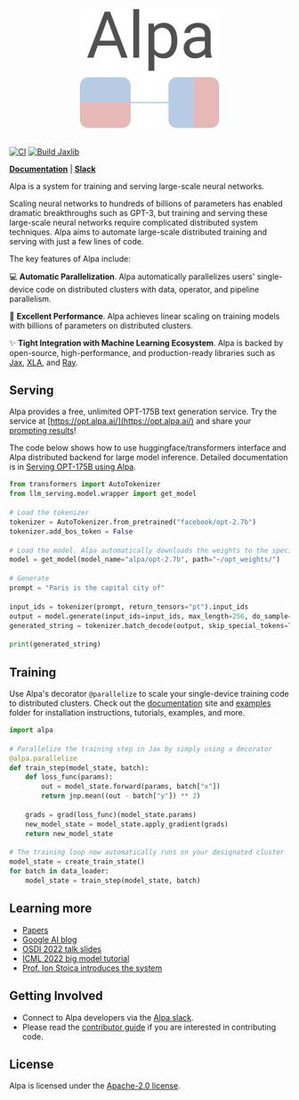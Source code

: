 <div align="center">
<img src="https://github.com/alpa-projects/alpa/blob/main/docs/logo/alpa-logo-cropped.png" alt="logo" width="250"></img>
<br></br>
</div>

[![CI](https://github.com/alpa-projects/alpa/actions/workflows/ci.yml/badge.svg)](https://github.com/alpa-projects/alpa/actions/workflows/ci.yml)
[![Build Jaxlib](https://github.com/alpa-projects/alpa/actions/workflows/build_jaxlib.yml/badge.svg)](https://github.com/alpa-projects/alpa/actions/workflows/build_jaxlib.yml)

[**Documentation**](https://alpa-projects.github.io) | [**Slack**](https://forms.gle/YEZTCrtZD6EAVNBQ7)

Alpa is a system for training and serving large-scale neural networks.

Scaling neural networks to hundreds of billions of parameters has enabled dramatic breakthroughs such as GPT-3, but training and serving these large-scale neural networks require complicated distributed system techniques.
Alpa aims to automate large-scale distributed training and serving with just a few lines of code.

The key features of Alpa include:  

💻 **Automatic Parallelization**. Alpa automatically parallelizes users' single-device code on distributed clusters with data, operator, and pipeline parallelism. 

🚀 **Excellent Performance**. Alpa achieves linear scaling on training models with billions of parameters on distributed clusters.

✨ **Tight Integration with Machine Learning Ecosystem**. Alpa is backed by open-source, high-performance, and production-ready libraries such as [Jax](https://github.com/google/jax), [XLA](https://www.tensorflow.org/xla), and [Ray](https://github.com/ray-project/ray).

## Serving
Alpa provides a free, unlimited OPT-175B text generation service.
Try the service at [https://opt.alpa.ai/](https://opt.alpa.ai/) and share your [prompting results](examples/llm_serving/service/img.png)!

The code below shows how to use huggingface/transformers interface and Alpa distributed backend for large model inference.
Detailed documentation is in [Serving OPT-175B using Alpa](https://alpa.ai/tutorials/opt_serving.html).

```python
from transformers import AutoTokenizer
from llm_serving.model.wrapper import get_model

# Load the tokenizer
tokenizer = AutoTokenizer.from_pretrained("facebook/opt-2.7b")
tokenizer.add_bos_token = False

# Load the model. Alpa automatically downloads the weights to the specificed path
model = get_model(model_name="alpa/opt-2.7b", path="~/opt_weights/")

# Generate
prompt = "Paris is the capital city of"

input_ids = tokenizer(prompt, return_tensors="pt").input_ids
output = model.generate(input_ids=input_ids, max_length=256, do_sample=True)
generated_string = tokenizer.batch_decode(output, skip_special_tokens=True)

print(generated_string)
```

## Training
Use Alpa's decorator ``@parallelize`` to scale your single-device training code to distributed clusters.
Check out the [documentation](https://alpa-projects.github.io) site and
[examples](https://github.com/alpa-projects/alpa/tree/main/examples) folder
for installation instructions, tutorials, examples, and more.

```python
import alpa

# Parallelize the training step in Jax by simply using a decorator
@alpa.parallelize
def train_step(model_state, batch):
    def loss_func(params):
        out = model_state.forward(params, batch["x"])
        return jnp.mean((out - batch["y"]) ** 2)

    grads = grad(loss_func)(model_state.params)
    new_model_state = model_state.apply_gradient(grads)
    return new_model_state

# The training loop now automatically runs on your designated cluster
model_state = create_train_state()
for batch in data_loader:
    model_state = train_step(model_state, batch)
```

## Learning more
- [Papers](docs/publications/publications.rst)
- [Google AI blog](https://ai.googleblog.com/2022/05/alpa-automated-model-parallel-deep.html)
- [OSDI 2022 talk slides](https://docs.google.com/presentation/d/1CQ4S1ff8yURk9XmL5lpQOoMMlsjw4m0zPS6zYDcyp7Y/edit?usp=sharing)
- [ICML 2022 big model tutorial](https://sites.google.com/view/icml-2022-big-model/home)
- [Prof. Ion Stoica introduces the system](https://www.youtube.com/watch?v=qzYoMldlyoA)

## Getting Involved
- Connect to Alpa developers via the [Alpa slack](https://forms.gle/YEZTCrtZD6EAVNBQ7).
- Please read the [contributor guide](https://alpa-projects.github.io/developer/developer_guide.html) if you are interested in contributing code.

## License
Alpa is licensed under the [Apache-2.0 license](https://github.com/alpa-projects/alpa/blob/main/LICENSE).
